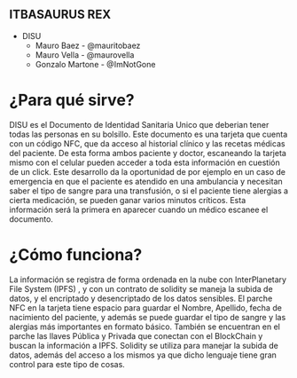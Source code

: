 ## ITBASAURUS REX
* DISU
    * Mauro Baez - @mauritobaez
    * Mauro Vella - @maurovella
    * Gonzalo Martone - @ImNotGone

# ¿Para qué sirve?
DISU es el Documento de Identidad Sanitaria Unico que deberian tener todas las personas en su bolsillo.
Este documento es una tarjeta que cuenta con un código NFC, que da acceso al historial clínico y las recetas médicas del paciente. De esta forma ambos paciente y doctor, escaneando la tarjeta mismo con el celular pueden acceder a toda esta información en cuestión de un click.
Este desarrollo da la oportunidad de por ejemplo en un caso de emergencia en que el paciente es atendido en una ambulancia y necesitan saber el tipo de sangre para una transfusión, o si el paciente tiene alergias a cierta medicación, se pueden ganar varios minutos críticos. Esta información será la primera en aparecer cuando un médico escanee el documento.

# ¿Cómo funciona?
La información se registra de forma ordenada en la nube con InterPlanetary File System (IPFS) , y con un contrato de solidity se maneja la subida de datos, y el encriptado y desencriptado de los datos sensibles.
El parche NFC en la tarjeta tiene espacio para guardar el Nombre, Apellido, fecha de nacimiento del paciente, y además se puede guardar el tipo de sangre y las alergias más importantes en formato básico. También se encuentran en el parche las llaves Pública y Privada que conectan con el BlockChain y buscan la información a IPFS.
Solidity se utiliza para manejar la subida de datos, además del acceso a los mismos ya que dicho lenguaje tiene gran control para este tipo de cosas.
